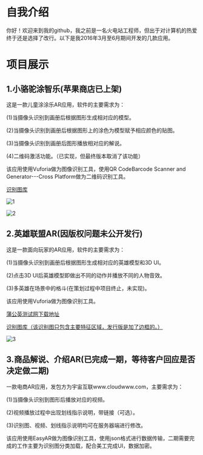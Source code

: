 # 自我介绍

你好！欢迎来到我的github，我之前是一名火电站工程师，但出于对计算机的热爱终于还是选择了改行。以下是我2016年3月至6月期间开发的几款应用。

# 项目展示

## 1.小骆驼涂智乐(苹果商店已上架)

这是一款儿童涂涂乐AR应用，软件的主要需求为：

(1)当摄像头识别到画册后根据图形生成相对应的模型。

(2)当摄像头识别到画册后根据图形上的涂色为模型赋予相应颜色的贴图。

(3)当摄像头识别到画册后图形播放相对应的解说。

(4)二维码激活功能。（已实现，但最终版本取消了该功能）

该应用使用Vuforia做为图像识别工具，使用QR CodeBarcode Scanner and Generator---Cross Platform做为二维码识别工具。

[识别图库](https://github.com/Jerrywyj/Learn-way/tree/master/Unity3D/2/CamelImageTarget)

![1](https://github.com/Jerrywyj/Learn-way/blob/master/Unity3D/2/Camel_1.jpg)

![2](https://github.com/Jerrywyj/Learn-way/blob/master/Unity3D/2/Camel_2.jpg)

## 2.英雄联盟AR(因版权问题未公开发行)

这是一款面向玩家的AR应用，软件的主要需求为：

(1)当摄像头识别到画册后根据图形生成相对应的英雄模型和3D UI。

(2)点击3D UI后英雄模型即做出不同的动作并播放不同的人物音效。

(3)多英雄在场景中的格斗(在策划过程中项目终止，未实现)。

该应用使用Vuforia做为图像识别工具。

[蒲公英测试网下载地址](https://www.pgyer.com/UJW1)

[识别图库（该识别图只包含主要特征区域，发行版是加了边框的。）](https://github.com/Jerrywyj/Learn-way/tree/master/Unity3D/2/LOLARImageTarget)

![3](https://github.com/Jerrywyj/Learn-way/blob/master/Unity3D/2/LOL_1.jpg)

## 3.商品解说、介绍AR(已完成一期，等待客户回应是否决定做二期)

一款电商AR应用，发包方为宇宙互联www.cloudwww.com，主要需求为：

(1)当摄像头识别到图形后播放对应的视频。

(2)视频播放过程中出现划线指示说明，带链接（可选）。

(3)识别图、视频、划线指示说明均可在服务器端进行修改。

该应用使用EasyAR做为图像识别工具，使用json格式进行数据传输，二期需要完成的工作主要为识别图分类加载，配合美工完成UI，数据加密。
